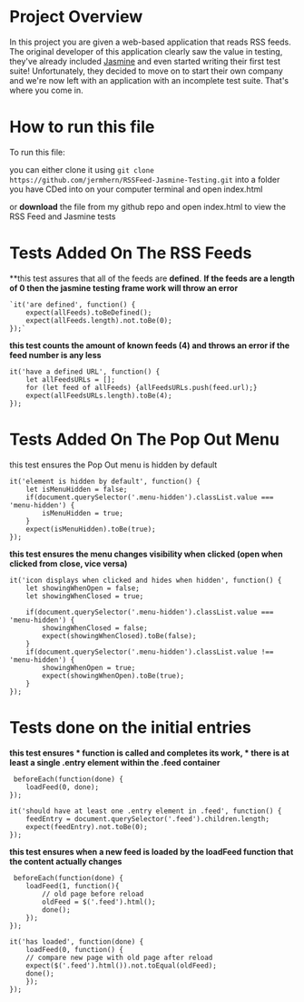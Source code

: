 # Project Overview

In this project you are given a web-based application that reads RSS feeds. The original developer of this application clearly saw the value in testing, they've already included [Jasmine](http://jasmine.github.io/) and even started writing their first test suite! Unfortunately, they decided to move on to start their own company and we're now left with an application with an incomplete test suite. That's where you come in.


# How to run this file
To run this file: 

you can either clone it using `git clone https://github.com/jermhern/RSSFeed-Jasmine-Testing.git` into a folder you have CDed into on your computer terminal and open index.html

or **download** the file from my github repo and open index.html to view the RSS Feed and Jasmine tests

Tests Added On The RSS Feeds
============================
**this test assures that all of the feeds are **defined**. 
**If the feeds are a length of 0 then the jasmine testing frame work will throw an error**

    `it('are defined', function() {
        expect(allFeeds).toBeDefined();
        expect(allFeeds.length).not.toBe(0);
    });`


**this test counts the amount of known feeds (4) and throws an error if the feed number is any less**



    it('have a defined URL', function() {
        let allFeedsURLs = [];
        for (let feed of allFeeds) {allFeedsURLs.push(feed.url);}
        expect(allFeedsURLs.length).toBe(4);
    });

Tests Added On The Pop Out Menu
===============================
this test ensures the Pop Out menu is hidden by default 



    it('element is hidden by default', function() {
        let isMenuHidden = false;
        if(document.querySelector('.menu-hidden').classList.value === 'menu-hidden') {
            isMenuHidden = true;
        }
        expect(isMenuHidden).toBe(true);
    });

**this test ensures the menu changes visibility when clicked 
(open when clicked from close, vice versa)**



    it('icon displays when clicked and hides when hidden', function() {
        let showingWhenOpen = false;
        let showingWhenClosed = true;

        if(document.querySelector('.menu-hidden').classList.value === 'menu-hidden') {
            showingWhenClosed = false;
            expect(showingWhenClosed).toBe(false);
        }
        if(document.querySelector('.menu-hidden').classList.value !== 'menu-hidden') {
            showingWhenOpen = true;
            expect(showingWhenOpen).toBe(true);
        }
    });

Tests done on the initial entries
=================================
**this test ensures 
         * function is called and completes its work, 
         * there is at least a single .entry element within the .feed container**
         
         
         
     beforeEach(function(done) {
        loadFeed(0, done);
    });

    it('should have at least one .entry element in .feed', function() {       
        feedEntry = document.querySelector('.feed').children.length;
        expect(feedEntry).not.toBe(0);
    });

**this test ensures when a new feed is loaded by the loadFeed 
function that the content actually changes**



     beforeEach(function(done) {
        loadFeed(1, function(){
            // old page before reload
            oldFeed = $('.feed').html();
            done();
        });
    });

    it('has loaded', function(done) {
        loadFeed(0, function() {
        // compare new page with old page after reload
        expect($('.feed').html()).not.toEqual(oldFeed);
        done();
        });
    }); 
